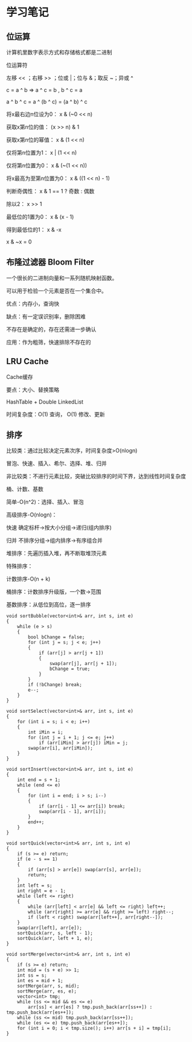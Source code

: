 # 学习笔记 #

## 位运算 ##

计算机里数字表示方式和存储格式都是二进制

位运算符

左移 << ；右移 >> ；位或 |；位与 &；取反 ~；异或 ^

c = a ^ b  =>  a ^ c = b , b ^ c = a

a ^ b ^ c = a ^ (b ^ c) = (a ^ b) ^ c

将x最右边n位设为0： x & (~0 << n)

获取x第n位的值： (x >> n) & 1

获取x第n位的幂值： x & (1 << n)

仅将第n位置为1： x | (1 << n)

仅将第n位置为0： x & (~(1 << n))

将x最高为至第n位置为0： x & ((1 << n) - 1)

判断奇偶性： x & 1 == 1 ? 奇数 : 偶数

除以2： x >> 1

最低位的1置为0： x & (x - 1)

得到最低位的1： x & -x

x & ~x = 0

## 布隆过滤器 Bloom Filter ##

一个很长的二进制向量和一系列随机映射函数。

可以用于检验一个元素是否在一个集合中。

优点：内存小，查询快

缺点：有一定误识别率，删除困难

不存在是确定的，存在还需进一步确认

应用：作为粗筛，快速排除不存在的

## LRU Cache ##

Cache缓存

要点：大小、替换策略

HashTable + Double LinkedList

时间复杂度：O(1) 查询， O(1) 修改、更新

## 排序 ##

比较类：通过比较决定元素次序，时间复杂度>O(nlogn)

冒泡、快速、插入、希尔、选择、堆、归并

非比较类：不进行元素比较，突破比较排序的时间下界，达到线性时间复杂度

桶、计数、基数

简单-O(n^2)：选择、插入、冒泡

高级排序-O(nlogn)：

快速 确定标杆->按大小分组->递归(组内排序)

归并 不排序分组->组内排序->有序组合并

堆排序：先遍历插入堆，再不断取堆顶元素

特殊排序：

计数排序-O(n + k)

桶排序：计数排序升级版，一个数->范围

基数排序：从低位到高位，逐一排序

    void sortBubble(vector<int>& arr, int s, int e)
    {
        while (e > s)
        {
            bool bChange = false;
            for (int j = s; j < e; j++)
            {
                if (arr[j] > arr[j + 1])
                {
                    swap(arr[j], arr[j + 1]);
                    bChange = true;
                }
            }
            if (!bChange) break;
            e--;
        }
    }

    void sortSelect(vector<int>& arr, int s, int e)
    {
        for (int i = s; i < e; i++)
        {
            int iMin = i;
            for (int j = i + 1; j <= e; j++)
                if (arr[iMin] > arr[j]) iMin = j;
            swap(arr[i], arr[iMin]);
        }
    }

    void sortInsert(vector<int>& arr, int s, int e)
    {
        int end = s + 1;
        while (end <= e)
        {
            for (int i = end; i > s; i--)
            {
                if (arr[i - 1] <= arr[i]) break;
                swap(arr[i - 1], arr[i]);
            }
            end++;
        }
    }

    void sortQuick(vector<int>& arr, int s, int e)
    {
        if (s >= e) return;
        if (e - s == 1)
        {
            if (arr[s] > arr[e]) swap(arr[s], arr[e]);
            return;
        }
        int left = s;
        int right = e - 1;
        while (left <= right)
        {
            while (arr[left] < arr[e] && left <= right) left++;
            while (arr[right] >= arr[e] && right >= left) right--;
            if (left < right) swap(arr[left++], arr[right--]);
        }
        swap(arr[left], arr[e]);
        sortQuick(arr, s, left - 1);
        sortQuick(arr, left + 1, e);
    }

    void sortMerge(vector<int>& arr, int s, int e)
    {
        if (s >= e) return;
        int mid = (s + e) >> 1;
        int ss = s;
        int es = mid + 1;
        sortMerge(arr, s, mid);
        sortMerge(arr, es, e);
        vector<int> tmp;
        while (ss <= mid && es <= e) 
            arr[ss] < arr[es] ? tmp.push_back(arr[ss++]) : tmp.push_back(arr[es++]);
        while (ss <= mid) tmp.push_back(arr[ss++]);
        while (es <= e) tmp.push_back(arr[es++]);
        for (int i = 0; i < tmp.size(); i++) arr[s + i] = tmp[i];
    }